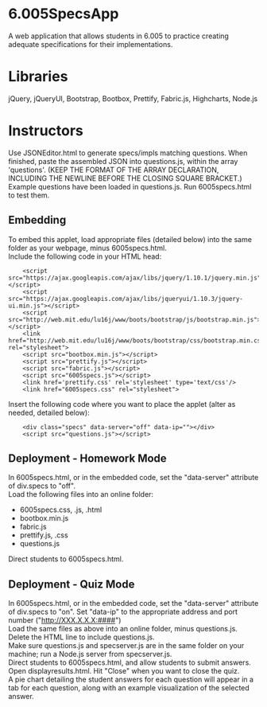 6.005SpecsApp
=============
A web application that allows students in 6.005 to practice creating adequate specifications for their implementations. 

Libraries
=========
jQuery, jQueryUI, Bootstrap, Bootbox, Prettify, Fabric.js, Highcharts, Node.js

Instructors
===========
Use JSONEditor.html to generate specs/impls matching questions. When finished, paste the assembled JSON into questions.js, within the array 'questions'. (KEEP THE FORMAT OF THE ARRAY DECLARATION, INCLUDING THE NEWLINE BEFORE THE CLOSING SQUARE BRACKET.)  
Example questions have been loaded in questions.js. Run 6005specs.html to test them.

Embedding
---------
To embed this applet, load appropriate files (detailed below) into the same folder as your webpage, minus 6005specs.html.  
Include the following code in your HTML head:  

        <script src="https://ajax.googleapis.com/ajax/libs/jquery/1.10.1/jquery.min.js"></script>
        <script src="https://ajax.googleapis.com/ajax/libs/jqueryui/1.10.3/jquery-ui.min.js"></script>
        <script src="http://web.mit.edu/lu16j/www/boots/bootstrap/js/bootstrap.min.js"></script>
        <link href="http://web.mit.edu/lu16j/www/boots/bootstrap/css/bootstrap.min.css" rel="stylesheet">
        <script src="bootbox.min.js"></script>
        <script src="prettify.js"></script>
        <script src="fabric.js"></script>
        <script src="6005specs.js"></script>
        <link href='prettify.css' rel='stylesheet' type='text/css'/>
        <link href="6005specs.css" rel="stylesheet">  

Insert the following code where you want to place the applet (alter as needed, detailed below):  

        <div class="specs" data-server="off" data-ip=""></div>
        <script src="questions.js"></script>

Deployment - Homework Mode
--------------------------
In 6005specs.html, or in the embedded code, set the "data-server" attribute of div.specs to "off".  
Load the following files into an online folder:
* 6005specs.css, .js, .html
* bootbox.min.js
* fabric.js
* prettify.js, .css
* questions.js  
  
Direct students to 6005specs.html.

Deployment - Quiz Mode
----------------------
In 6005specs.html, or in the embedded code, set the "data-server" attribute of div.specs to "on". Set "data-ip" to the appropriate address and port number ("http://XXX.X.X.X:####")  
Load the same files as above into an online folder, minus questions.js. Delete the HTML line to include questions.js.  
Make sure questions.js and specserver.js are in the same folder on your machine; run a Node.js server from specserver.js.  
Direct students to 6005specs.html, and allow students to submit answers.  
Open displayresults.html. Hit "Close" when you want to close the quiz.  
A pie chart detailing the student answers for each question will appear in a tab for each question, along with an example visualization of the selected answer.
